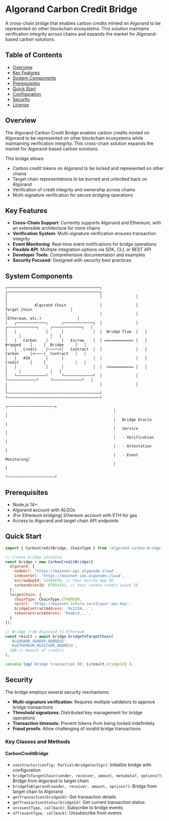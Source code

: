 # Algorand Carbon Credit Bridge

A cross-chain bridge that enables carbon credits minted on Algorand to be represented on other blockchain ecosystems. This solution maintains verification integrity across chains and expands the market for Algorand-based carbon solutions.

## Table of Contents

- [Overview](#overview)
- [Key Features](#key-features)
- [System Components](#system-components)
- [Prerequisites](#prerequisites)
- [Quick Start](#quick-start)
- [Configuration](#configuration)
- [Security](#security)
- [License](#license)

## Overview

The Algorand Carbon Credit Bridge enables carbon credits minted on Algorand to be represented on other blockchain ecosystems while maintaining verification integrity. This cross-chain solution expands the market for Algorand-based carbon solutions.

This bridge allows:
- Carbon credit tokens on Algorand to be locked and represented on other chains
- Target chain representations to be burned and unlocked back on Algorand
- Verification of credit integrity and ownership across chains
- Multi-signature verification for secure bridging operations

## Key Features

- **Cross-Chain Support**: Currently supports Algorand and Ethereum, with an extensible architecture for more chains
- **Verification System**: Multi-signature verification ensures transaction integrity
- **Event Monitoring**: Real-time event notifications for bridge operations
- **Flexible API**: Multiple integration options via SDK, CLI, or REST API
- **Developer Tools**: Comprehensive documentation and examples
- **Security Focused**: Designed with security best practices

## System Components

```
┌─────────────────────────────────────────┐               ┌─────────────────────────────────────────┐
│                                         │               │                                         │
│            Algorand Chain               │               │            Target Chain                 │
│                                         │               │         (Ethereum, etc.)                │
│   ┌─────────────┐      ┌─────────────┐  │               │   ┌─────────────┐     ┌─────────────┐   │
│   │             │      │             │  │  Bridge Flow  │   │             │     │             │   │
│   │   Carbon    │      │   Escrow    │  │ ============> │   │  Wrapped    │     │  Bridge     │   │
│   │   Credit    │─────>│   Contract  │  │               │   │  Carbon     │<────│  Contract   │   │
│   │   ASA       │      │             │  │               │   │  Credit     │     │             │   │
│   │             │      │             │  │  <=========== │   │             │     │             │   │
│   └─────────────┘      └─────────────┘  │               │   └─────────────┘     └─────────────┘   │
│                                         │               │                                         │
└─────────────────────────────────────────┘               └─────────────────────────────────────────┘
                                                ┌─────────────────────┐
                                                │                     │
                                                │   Bridge Oracle     │
                                                │   Service           │
                                                │   - Verification    │
                                                │   - Attestation     │
                                                │   - Event Monitoring│
                                                │                     │
                                                └─────────────────────┘
```

## Prerequisites

- Node.js 14+
- Algorand account with ALGOs
- (For Ethereum bridging) Ethereum account with ETH for gas
- Access to Algorand and target chain API endpoints


## Quick Start

```javascript
import { CarbonCreditBridge, ChainType } from 'algorand-carbon-bridge';

// Create bridge instance
const bridge = new CarbonCreditBridge({
  algorand: {
    nodeUrl: 'https://mainnet-api.algonode.cloud',
    indexerUrl: 'https://mainnet-idx.algonode.cloud',
    escrowAppId: 12345678, // Your escrow app ID
    carbonAssetId: 87654321, // Your carbon credit asset ID
  },
  targetChain: {
    chainType: ChainType.ETHEREUM,
    rpcUrl: 'https://mainnet.infura.io/v3/your-api-key',
    bridgeContractAddress: '0x1234...',
    tokenContractAddress: '0xabcd...',
  }
});

// Bridge from Algorand to Ethereum
const result = await bridge.bridgeToTargetChain(
  'ALGORAND_SENDER_ADDRESS',
  '0xETHEREUM_RECEIVER_ADDRESS',
  100 // Amount of credits
);

console.log(`Bridge transaction ID: ${result.bridgeId}`);
```

## Security

The bridge employs several security mechanisms:

- **Multi-signature verification**: Requires multiple validators to approve bridge transactions
- **Threshold signatures**: Distributed key management for bridge operations
- **Transaction timeouts**: Prevent tokens from being locked indefinitely
- **Fraud proofs**: Allow challenging of invalid bridge transactions

### Key Classes and Methods

#### CarbonCreditBridge
- `constructor(config: Partial<BridgeConfig>)`: Initialize bridge with configuration
- `bridgeToTargetChain(sender, receiver, amount, metadata?, options?)`: Bridge from Algorand to target chain
- `bridgeToAlgorand(sender, receiver, amount, options?)`: Bridge from target chain to Algorand
- `getTransaction(bridgeId)`: Get transaction details
- `getTransactionStatus(bridgeId)`: Get current transaction status
- `on(eventType, callback)`: Subscribe to bridge events
- `off(eventType, callback)`: Unsubscribe from events

